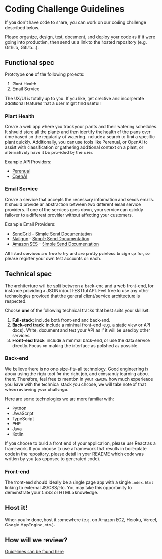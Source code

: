 Coding Challenge Guidelines
===========================

If you don't have code to share, you can work on our coding challenge described
below.

Please organize, design, test, document, and deploy your code as if it were
going into production, then send us a link to the hosted repository (e.g.
Github, Gitlab...).

Functional spec
---------------

Prototype **one** of the following projects:

1. Plant Health
2. Email Service

The UX/UI is totally up to you. If you like, get creative and incorperate additional
features that a user might find useful!

### Plant Health

Create a web app where you track your plants and their watering schedules. It should store all the plants
and then identify the health of the plans over time based on the regularity of watering. Include a search
to find a specific plant quickly. Additionally, you can use tools like Perenual, or OpenAI to assist with
classification or gathering additional context on a plant, or alternatively have it be provided by the user.

Example API Providers:
* [Perenual](https://perenual.com/docs/api)
* [OpenAI](https://platform.openai.com/docs/introduction)

### Email Service

Create a service that accepts the necessary information and sends emails. It
should provide an abstraction between two different email service providers.
If one of the services goes down, your service can quickly failover to
a different provider without affecting your customers.

Example Email Providers:

* [SendGrid](https://sendgrid.com/user/signup) - [Simple Send Documentation](https://sendgrid.com/docs/API_Reference/Web_API/mail.html)
* [Mailgun](http://www.mailgun.com) - [Simple Send Documentation](http://documentation.mailgun.com/quickstart.html#sending-messages)
* [Amazon SES](http://aws.amazon.com/ses/) - [Simple Send Documentation](http://docs.aws.amazon.com/ses/latest/APIReference/API_SendEmail.html)

All listed services are free to try and are pretty painless to sign up for, so
please register your own test accounts on each.

Technical spec
--------------

The architecture will be split between a back-end and a web front-end, for
instance providing a JSON in/out RESTful API. Feel free to use any other
technologies provided that the general client/service architecture is
respected.

Choose **one** of the following technical tracks that best suits your skillset:

1. **Full-stack**: include both front-end and back-end.
2. **Back-end track**: include a minimal front-end (e.g. a static view or API
   docs). Write, document and test your API as if it will be used by other
   services.
3. **Front-end track**: include a minimal back-end, or use the data service
   directly. Focus on making the interface as polished as possible.

### Back-end

We believe there is no one-size-fits-all technology. Good engineering is about
using the right tool for the right job, and constantly learning about them.
Therefore, feel free to mention in your `README` how much experience you have
with the technical stack you choose, we will take note of that when reviewing
your challenge.

Here are some technologies we are more familiar with:

* Python
* JavaScript
* TypeScript
* PHP
* Java
* Kotlin

If you choose to build a front end of your application, please use React as a framework. 
If you choose to use a framework that results in boilerplate code in the repository, 
please detail in your README which code was written by you (as opposed to generated code).

### Front-end

The front-end should ideally be a single page app with a single `index.html`
linking to external JS/CSS/etc. You may take this opportunity to demonstrate
your CSS3 or HTML5 knowledge.

Host it!
--------

When you’re done, host it somewhere (e.g. on Amazon EC2, Heroku, Vercel, Google AppEngine, etc.).

How will we review?
-------------------

[Guidelines can be found here](https://github.com/uber/coding-challenge-tools/blob/master/README.md)